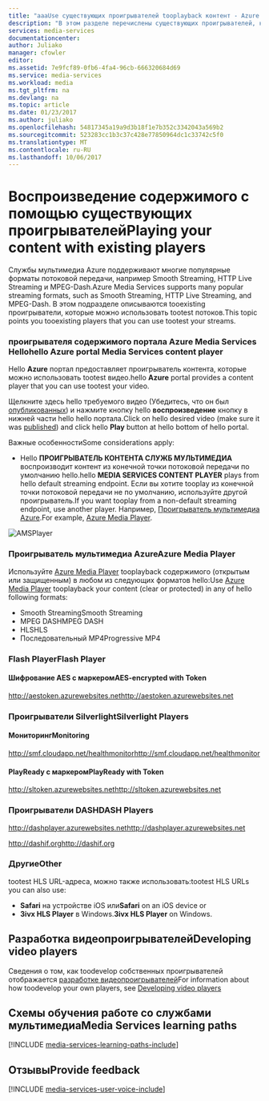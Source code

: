 ```yaml
---
title: "aaaUse существующих проигрывателей tooplayback контент - Azure | Документы Microsoft"
description: "В этом разделе перечислены существующих проигрывателей, которые можно использовать tooplayback контента."
services: media-services
documentationcenter: 
author: Juliako
manager: cfowler
editor: 
ms.assetid: 7e9fcf89-0fb6-4fa4-96cb-666320684d69
ms.service: media-services
ms.workload: media
ms.tgt_pltfrm: na
ms.devlang: na
ms.topic: article
ms.date: 01/23/2017
ms.author: juliako
ms.openlocfilehash: 54817345a19a9d3b18f1e7b352c3342043a569b2
ms.sourcegitcommit: 523283cc1b3c37c428e77850964dc1c33742c5f0
ms.translationtype: MT
ms.contentlocale: ru-RU
ms.lasthandoff: 10/06/2017
---
```

# <a name="playing-your-content-with-existing-players"></a><span data-ttu-id="2ceda-103">Воспроизведение содержимого с помощью существующих проигрывателей</span><span class="sxs-lookup"><span data-stu-id="2ceda-103">Playing your content with existing players</span></span>
<span data-ttu-id="2ceda-104">Службы мультимедиа Azure поддерживают многие популярные форматы потоковой передачи, например Smooth Streaming, HTTP Live Streaming и MPEG-Dash.</span><span class="sxs-lookup"><span data-stu-id="2ceda-104">Azure Media Services supports many popular streaming formats, such as Smooth Streaming, HTTP Live Streaming, and MPEG-Dash.</span></span> <span data-ttu-id="2ceda-105">В этом подразделе описываются tooexisting проигрыватели, которые можно использовать tootest потоков.</span><span class="sxs-lookup"><span data-stu-id="2ceda-105">This topic points you tooexisting players that you can use tootest your streams.</span></span>

### <a name="hello-azure-portal-media-services-content-player"></a><span data-ttu-id="2ceda-106">проигрывателя содержимого портала Azure Media Services Hello</span><span class="sxs-lookup"><span data-stu-id="2ceda-106">hello Azure portal Media Services content player</span></span>
<span data-ttu-id="2ceda-107">Hello **Azure** портал предоставляет проигрыватель контента, которые можно использовать tootest видео.</span><span class="sxs-lookup"><span data-stu-id="2ceda-107">hello **Azure** portal provides a content player that you can use tootest your video.</span></span>

<span data-ttu-id="2ceda-108">Щелкните здесь hello требуемого видео (Убедитесь, что он был [опубликованных](media-services-portal-publish.md)) и нажмите кнопку hello **воспроизведение** кнопку в нижней части hello hello портала.</span><span class="sxs-lookup"><span data-stu-id="2ceda-108">Click on hello desired video (make sure it was [published](media-services-portal-publish.md)) and click hello **Play** button at hello bottom of hello portal.</span></span>

<span data-ttu-id="2ceda-109">Важные особенности</span><span class="sxs-lookup"><span data-stu-id="2ceda-109">Some considerations apply:</span></span>

* <span data-ttu-id="2ceda-110">Hello **ПРОИГРЫВАТЕЛЬ КОНТЕНТА СЛУЖБ МУЛЬТИМЕДИА** воспроизводит контент из конечной точки потоковой передачи по умолчанию hello.</span><span class="sxs-lookup"><span data-stu-id="2ceda-110">hello **MEDIA SERVICES CONTENT PLAYER** plays from hello default streaming endpoint.</span></span> <span data-ttu-id="2ceda-111">Если вы хотите tooplay из конечной точки потоковой передачи не по умолчанию, используйте другой проигрыватель.</span><span class="sxs-lookup"><span data-stu-id="2ceda-111">If you want tooplay from a non-default streaming endpoint, use another player.</span></span> <span data-ttu-id="2ceda-112">Например, [Проигрыватель мультимедиа Azure](http://amsplayer.azurewebsites.net/azuremediaplayer.html).</span><span class="sxs-lookup"><span data-stu-id="2ceda-112">For example, [Azure Media Player](http://amsplayer.azurewebsites.net/azuremediaplayer.html).</span></span>

![AMSPlayer][AMSPlayer]

### <a name="azure-media-player"></a><span data-ttu-id="2ceda-114">Проигрыватель мультимедиа Azure</span><span class="sxs-lookup"><span data-stu-id="2ceda-114">Azure Media Player</span></span>
<span data-ttu-id="2ceda-115">Используйте [Azure Media Player](http://amsplayer.azurewebsites.net/azuremediaplayer.html) tooplayback содержимого (открытым или защищенным) в любом из следующих форматов hello:</span><span class="sxs-lookup"><span data-stu-id="2ceda-115">Use [Azure Media Player](http://amsplayer.azurewebsites.net/azuremediaplayer.html) tooplayback your content (clear or protected) in any of hello following formats:</span></span>

* <span data-ttu-id="2ceda-116">Smooth Streaming</span><span class="sxs-lookup"><span data-stu-id="2ceda-116">Smooth Streaming</span></span>
* <span data-ttu-id="2ceda-117">MPEG DASH</span><span class="sxs-lookup"><span data-stu-id="2ceda-117">MPEG DASH</span></span>
* <span data-ttu-id="2ceda-118">HLS</span><span class="sxs-lookup"><span data-stu-id="2ceda-118">HLS</span></span>
* <span data-ttu-id="2ceda-119">Последовательный MP4</span><span class="sxs-lookup"><span data-stu-id="2ceda-119">Progressive MP4</span></span>

### <a name="flash-player"></a><span data-ttu-id="2ceda-120">Flash Player</span><span class="sxs-lookup"><span data-stu-id="2ceda-120">Flash Player</span></span>
#### <a name="aes-encrypted-with-token"></a><span data-ttu-id="2ceda-121">Шифрование AES с маркером</span><span class="sxs-lookup"><span data-stu-id="2ceda-121">AES-encrypted with Token</span></span>
[<span data-ttu-id="2ceda-122">http://aestoken.azurewebsites.net</span><span class="sxs-lookup"><span data-stu-id="2ceda-122">http://aestoken.azurewebsites.net</span></span>](http://aestoken.azurewebsites.net)

### <a name="silverlight-players"></a><span data-ttu-id="2ceda-123">Проигрыватели Silverlight</span><span class="sxs-lookup"><span data-stu-id="2ceda-123">Silverlight Players</span></span>
#### <a name="monitoring"></a><span data-ttu-id="2ceda-124">Мониторинг</span><span class="sxs-lookup"><span data-stu-id="2ceda-124">Monitoring</span></span>
[<span data-ttu-id="2ceda-125">http://smf.cloudapp.net/healthmonitor</span><span class="sxs-lookup"><span data-stu-id="2ceda-125">http://smf.cloudapp.net/healthmonitor</span></span>](http://smf.cloudapp.net/healthmonitor)

#### <a name="playready-with-token"></a><span data-ttu-id="2ceda-126">PlayReady с маркером</span><span class="sxs-lookup"><span data-stu-id="2ceda-126">PlayReady with Token</span></span>
[<span data-ttu-id="2ceda-127">http://sltoken.azurewebsites.net</span><span class="sxs-lookup"><span data-stu-id="2ceda-127">http://sltoken.azurewebsites.net</span></span>](http://sltoken.azurewebsites.net)

### <a name="dash-players"></a><span data-ttu-id="2ceda-128">Проигрыватели DASH</span><span class="sxs-lookup"><span data-stu-id="2ceda-128">DASH Players</span></span>
[<span data-ttu-id="2ceda-129">http://dashplayer.azurewebsites.net</span><span class="sxs-lookup"><span data-stu-id="2ceda-129">http://dashplayer.azurewebsites.net</span></span>](http://dashplayer.azurewebsites.net)

[<span data-ttu-id="2ceda-130">http://dashif.org</span><span class="sxs-lookup"><span data-stu-id="2ceda-130">http://dashif.org</span></span>](http://dashif.org)

### <a name="other"></a><span data-ttu-id="2ceda-131">Другие</span><span class="sxs-lookup"><span data-stu-id="2ceda-131">Other</span></span>
<span data-ttu-id="2ceda-132">tootest HLS URL-адреса, можно также использовать:</span><span class="sxs-lookup"><span data-stu-id="2ceda-132">tootest HLS URLs you can also use:</span></span>

* <span data-ttu-id="2ceda-133">**Safari** на устройстве iOS или</span><span class="sxs-lookup"><span data-stu-id="2ceda-133">**Safari** on an iOS device or</span></span>
* <span data-ttu-id="2ceda-134">**3ivx HLS Player** в Windows.</span><span class="sxs-lookup"><span data-stu-id="2ceda-134">**3ivx HLS Player** on Windows.</span></span>

## <a name="developing-video-players"></a><span data-ttu-id="2ceda-135">Разработка видеопроигрывателей</span><span class="sxs-lookup"><span data-stu-id="2ceda-135">Developing video players</span></span>
<span data-ttu-id="2ceda-136">Сведения о том, как toodevelop собственных проигрывателей отображается [разработке видеопроигрывателей](media-services-develop-video-players.md)</span><span class="sxs-lookup"><span data-stu-id="2ceda-136">For information about how toodevelop your own players, see [Developing video players](media-services-develop-video-players.md)</span></span>

## <a name="media-services-learning-paths"></a><span data-ttu-id="2ceda-137">Схемы обучения работе со службами мультимедиа</span><span class="sxs-lookup"><span data-stu-id="2ceda-137">Media Services learning paths</span></span>
[!INCLUDE [media-services-learning-paths-include](../../includes/media-services-learning-paths-include.md)]

## <a name="provide-feedback"></a><span data-ttu-id="2ceda-138">Отзывы</span><span class="sxs-lookup"><span data-stu-id="2ceda-138">Provide feedback</span></span>
[!INCLUDE [media-services-user-voice-include](../../includes/media-services-user-voice-include.md)]

[AMSPlayer]: ./media/media-services-playback-content-with-existing-players/media-services-portal-player.png
